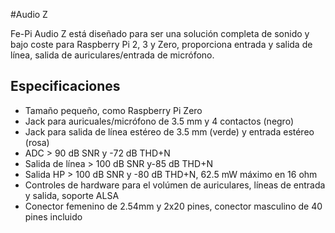 <!--
---
name: Audio Z
class: board
type: audio
formfactor: pHAT
manufacturer: Fe-Pi
description: A complete audio solution for the Raspberry Pi
url: http://fe-pi.com/products/fe-pi-audio-z-v1
buy: http://fe-pi.com/products/fe-pi-audio-z-v1
image: 'fepi-audio-z.png'
pincount: 40
eeprom: no
power:
  '1':
  '2':
ground:
  '6':
  '9':
  '14':
  '20':
  '25':
  '30':
  '34':
  '39':
pin:
  '3':
    mode: i2c
  '5':
    mode: i2c
  '12':
    name: BCLK (Bit Clock)
    mode: i2s
  '35':
    name: LRCLK (Left/Right Clock)
    mode: i2s
  '38':
    name: DIN (Data In)
    mode: i2s
  '40':
    name: DOUT (Data Out)
    mode: i2s
i2c:
  '0x0a':
    name: SGTL5000
    device: SGTL5000XNAA3/R2
-->
#Audio Z

Fe-Pi Audio Z está diseñado para ser una solución completa de sonido y bajo coste para Raspberry Pi 2, 3 y Zero, proporciona entrada y salida de línea, salida de auriculares/entrada de micrófono.

## Especificaciones ##

* Tamaño pequeño, como Raspberry Pi Zero
* Jack para auricuales/micrófono de 3.5 mm y 4 contactos (negro)
* Jack para salida de línea estéreo de 3.5 mm (verde) y entrada estéreo (rosa)
* ADC > 90 dB SNR y -72 dB THD+N
* Salida de línea > 100 dB SNR y-85 dB THD+N
* Salida HP > 100 dB SNR y -80 dB THD+N, 62.5 mW máximo en 16 ohm
* Controles de hardware para el  volúmen de auriculares, líneas de entrada y salida, soporte ALSA
* Conector femenino de 2.54mm y 2x20 pines, conector masculino de 40 pines incluido
